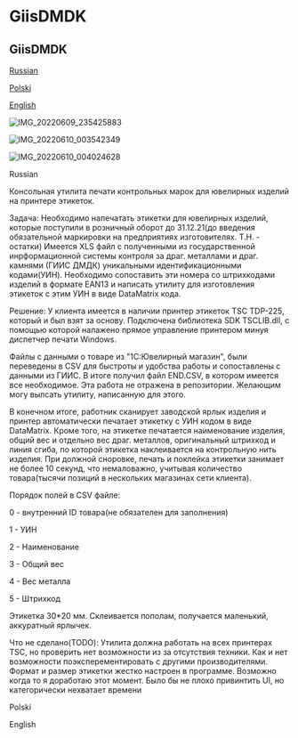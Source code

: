 # GiisDMDK

  <h2>GiisDMDK</h2>
<p><a href="#anchor1">Russian</a></p>
<p><a href="#anchor2">Polski</a></p>
<p><a href="#anchor3">English</a></p>

![IMG_20220609_235425883](https://user-images.githubusercontent.com/86445162/172951919-2e6c9c4d-25aa-4bb7-930a-83f0175b0822.jpg)

![IMG_20220610_003542349](https://user-images.githubusercontent.com/86445162/172956591-f4222b20-af57-4a02-9c47-0d002e2a46b6.jpg)

![IMG_20220610_004024628](https://user-images.githubusercontent.com/86445162/172957075-bf290e92-0300-41ac-8a32-d0f51f92d727.jpg)


<p id="anchor1">Russian</p>
<p>Консольная утилита печати контрольных марок для ювелирных изделий на принтере этикеток.

Задача:
  Необходимо напечатать этикетки для ювелирных изделий, которые поступили в розничный оборот до 31.12.21(до
введения обязательной маркировки на предприятиях изготовителях. Т.Н. - остатки)
Имеется XLS файл с полученными из государственной инрформационной системы контроля за драг. металлами и драг. камнями (ГИИС ДМДК)
уникальными идентификационными кодами(УИН). Необходимо сопоставить эти номера со штрихкодами изделий в формате EAN13
и написать утилиту для изготовления этикеток с этим УИН в виде DataMatrix кода.

Решение:
  У клиента имеется в наличии принтер этикеток TSC TDP-225, который и был взят за основу.
Подключена библиотека SDK TSCLIB.dll, с помощью которой налажено прямое управление принтером
минуя диспетчер печати Windows.

Файлы с данными о товаре из "1С:Ювелирный магазин", были переведены в CSV для быстроты и удобства работы и сопоставлены с данными из ГИИС.
В итоге получил файл END.CSV, в котором имеется все необходимое. Эта работа не отражена в репозитории. Желающим могу вылсать утилиту,
написанную для этого.

  В конечном итоге, работник сканирует заводской ярлык изделия и принтер автоматически печатает этикетку с УИН кодом
в виде DataMatrix. Кроме того, на этикетке печатается наименование изделия, общий вес и отдельно вес драг. металлов, оригинальный
штрихкод и линия сгиба, по которой этикетка наклеивается на контрольную нить изделия.
При должной сноровке, печать и поклейка этикетки занимает не более 10 секунд, что немаловажно, учитывая количество
товара(тысячи позиций в нескольких магазинах сети клиента).

Порядок полей в CSV файле:

0 - внутренний ID товара(не обязателен для заполнения)

1 - УИН

2 - Наименование

3 - Общий вес

4 - Вес металла

5 - Штрихкод


Этикетка 30*20 мм. Склеивается пополам, получается маленький, аккуратный ярлычек.


  Что не сделано(TODO):
  Утилита должна работать на всех принтерах TSC, но проверить нет возможности из за отсутствия техники. Как и нет возможности 
  поэксперементировать с другими производителями.
  Формат и размер этикетки жестко настроен в программе. Возможно когда то я доработаю этот момент.
  Было бы не плохо привинтить UI, но категорически нехватает времени
</p>
  




<p id="anchor2">Polski</p>

<p id="anchor3">English</p>
